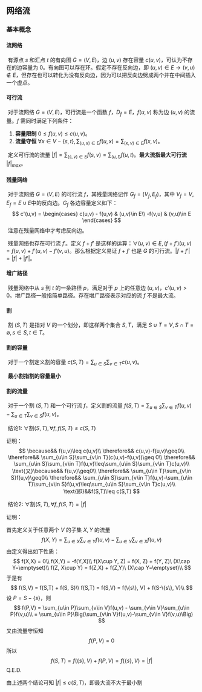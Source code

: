 ## 网络流

### 基本概念

#### 流网络

​	有源点 $s$ 和汇点 $t$ 的有向图 $G=(V,E)$，边 $(u,v)$ 存在容量 $c(u, v)$，可认为不存在的边容量为 $0$。有向图可以存在环。假定不存在反向边，即 $(u,v)\in E\rightarrow (v,u)\notin E$，但存在也可以转化为没有反向边，因为可以把反向边劈成两个并在中间插入一个虚点。

#### 可行流

​	对于流网络 $G=(V,E)$，可行流是一个函数 $f$，$D_f=E$，$f(u,v)$ 称为边 $(u,v)$ 的流量。$f$ 需同时满足下列条件：

1.   **容量限制** $0\leq f(u, v) \leq c(u,v)$。
2.   **流量守恒** $\forall x\in V-\{s,t\},\sum_{(u,x)\in E}f(u,x) = \sum_{(x,v)\in E}f(x,v)$。

​	定义可行流的流量 $|f| = \sum_{(s,v)\in E}f(s,v) = \sum_{(u,t)}f(u,t)$。**最大流指最大可行流** $|f|_{max}$。

#### 残量网络

​	对于流网络 $G=(V,E)$ 的可行流 $f$，其残量网络记作 $G_f = (V_f, E_f)$，其中 $V_f=V,E_f=E \cup E\text{中的反向边}$。$G_f$ 各边容量定义如下：
$$
c'(u,v) = 
\begin{cases}
c(u,v) - f(u,v) & (u,v)\in E\\
-f(v,u) & (v,u)\in E
\end{cases}
$$
​	注意在残量网络中才考虑反向边。

​	残量网络也存在可行流 $f'$。定义 $f+f'$ 是这样的运算：$\forall (u,v)\in E,(f+f')(u,v)=f(u,v)+f'(u,v)-f'(v,u)$。那么根据定义易证 $f+f'$ 也是 $G$ 的可行流。$|f+f'|=|f|+|f'|$。

#### 增广路径

​	残量网络中从 $s$ 到 $t$ 的一条路径 $p$，满足对于 $p$ 上的任意边 $(u,v)$，$c'(u,v)>0$。增广路径一般指简单路径。存在增广路径表示对应的流 $f$ 不是最大流。



#### 割

​	割 $(S,T)$ 是指对 $V$ 的一个划分，即这样两个集合 $S,T$，满足 $S\cup T=V,S\cap T=\emptyset,s\in S,t\in T$。

#### 割的容量

​	对于一个割定义割的容量 $c(S,T)=\sum_{u\in S}\sum_{v\in T}c(u,v)$。

​	**最小割指割的容量最小**

#### 割的流量

​	对于一个割 $(S,T)$ 和一个可行流 $f$，定义割的流量 $f(S,T)=\sum_{u\in S}\sum_{v\in T}f(u,v) - \sum_{u\in T}\sum_{v\in S}f(u,v)$。



​	$\text{结论1: }\forall \text{割}(S,T),\forall f, f(S,T)\leq c(S,T)$

证明：
$$
\because&& f(u,v)\leq c(u,v)\\
\therefore&& c(u,v)-f(u,v)\geq0\\
\therefore&& \sum_{u\in S}\sum_{v\in T}(c(u,v)-f(u,v))\geq 0\\
\therefore&& \sum_{u\in S}\sum_{v\in T}f(u,v)\leq\sum_{u\in S}\sum_{v\in T}c(u,v)\\
\text{又}\because&& f(u,v)\geq0\\
\therefore&& \sum_{u\in T}\sum_{v\in S}f(u,v)\geq0\\
\therefore&& \sum_{u\in S}\sum_{v\in T}f(u,v)-\sum_{u\in T}\sum_{v\in S}f(u,v)\leq\sum_{u\in S}\sum_{v\in T}c(u,v)\\
\text{即}&&f(S,T)\leq c(S,T)
$$


​	$\text{结论2: }\forall \text{割}(S,T),\forall f, f(S,T)=|f|$

证明：

首先定义关于任意两个 $V$ 的子集 $X,Y$ 的流量
$$
f(X,Y)=\sum_{u\in X}\sum_{v\in Y}f(u,v) - \sum_{u\in Y}\sum_{v\in X}f(u,v)
$$
由定义得出如下性质：
$$
f(X,X) = 0\\
f(X,Y) = -f(Y,X)\\
f(X\cup Y, Z) = f(X, Z) + f(Y, Z)\ (X\cap Y=\emptyset)\\
f(Z, X\cup Y) = f(Z,X) + f(Z,Y)\ (X\cap Y=\emptyset)\\
$$
于是有
$$
f(S,V) = f(S,T) + f(S, S)\\
f(S,T) = f(S,V) = f(\{s\}, V) + f(S-\{s\}, V)\\
$$
设 $P = S - \{s\}$，则
$$
f(P,V) = \sum_{u\in P}\sum_{v\in V}f(u,v) - \sum_{v\in V}\sum_{u\in P}f(v,u)\\
= \sum_{u\in P}\Big(\sum_{v\in V}f(u,v)-\sum_{v\in V}f(v,u)\Big)
$$
又由流量守恒知
$$
f(P,V) = 0
$$
所以
$$
f(S,T) = f(\{s\},V) + f(P,V) = f(\{s\},V) = |f|
$$
Q.E.D.

由上述两个结论可知 $|f|\leq c(S,T)$，即最大流不大于最小割

